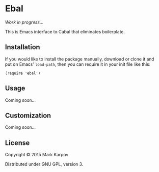 # Ebal

*Work in progress…*

This is Emacs interface to Cabal that eliminates boilerplate.

## Installation

If you would like to install the package manually, download or clone it and
put on Emacs' `load-path`, then you can require it in your init file like
this:

```emacs-lisp
(require 'ebal')
```

## Usage

Coming soon…

## Customization

Coming soon…

## License

Copyright © 2015 Mark Karpov

Distributed under GNU GPL, version 3.
